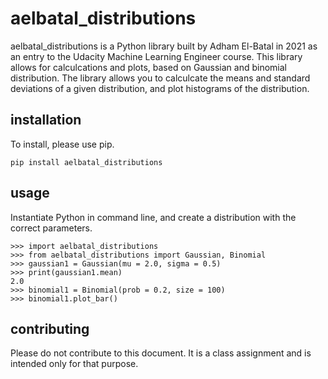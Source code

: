 # aelbatal_distributions

aelbatal_distributions is a Python library built by Adham El-Batal in 2021 as an entry to the Udacity Machine Learning Engineer course.
This library allows for calculcations and plots, based on Gaussian and binomial distribution. The library allows you to calculcate
the means and standard deviations of a given distribution, and plot histograms of the distribution.

## installation

To install, please use pip.

```
pip install aelbatal_distributions
```

## usage

Instantiate Python in command line, and create a distribution with the correct parameters.
```
>>> import aelbatal_distributions
>>> from aelbatal_distributions import Gaussian, Binomial
>>> gaussian1 = Gaussian(mu = 2.0, sigma = 0.5)
>>> print(gaussian1.mean)
2.0
>>> binomial1 = Binomial(prob = 0.2, size = 100)
>>> binomial1.plot_bar()
```

## contributing

Please do not contribute to this document. It is a class assignment and is intended only for that purpose.